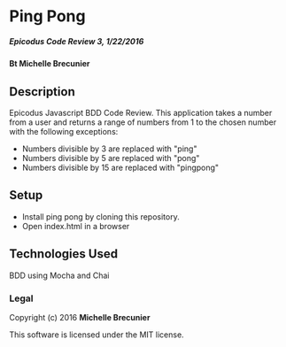 # Ping Pong

##### Epicodus Code Review 3, 1/22/2016

#### Bt Michelle Brecunier

## Description

Epicodus Javascript BDD Code Review. This application takes a number from a user and returns a range of numbers from 1 to the chosen number with the following exceptions:
* Numbers divisible by 3 are replaced with "ping"
* Numbers divisible by 5 are replaced with "pong"
* Numbers divisible by 15 are replaced with "pingpong"

## Setup

* Install ping pong by cloning this repository.
* Open index.html in a browser

## Technologies Used

BDD using Mocha and Chai

### Legal

Copyright (c) 2016 **Michelle Brecunier**

This software is licensed under the MIT license.
